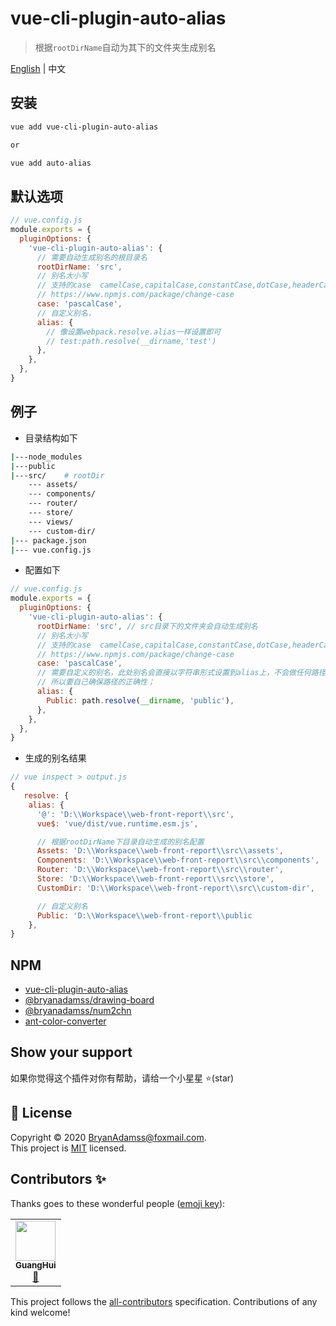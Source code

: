# vue-cli-plugin-auto-alias

> 根据`rootDirName`自动为其下的文件夹生成别名

[English](https://github.com/BryanAdamss/vue-cli-plugin-auto-alias/blob/master/README.md) | 中文

## 安装

```sh
vue add vue-cli-plugin-auto-alias

or

vue add auto-alias
```

## 默认选项

```javascript
// vue.config.js
module.exports = {
  pluginOptions: {
    'vue-cli-plugin-auto-alias': {
      // 需要自动生成别名的根目录名
      rootDirName: 'src',
      // 别名大小写
      // 支持的case  camelCase,capitalCase,constantCase,dotCase,headerCase,noCase,paramCase,pascalCase,pathCase,sentenceCase,snakeCase
      // https://www.npmjs.com/package/change-case
      case: 'pascalCase',
      // 自定义别名，
      alias: {
        // 像设置webpack.resolve.alias一样设置即可
        // test:path.resolve(__dirname,'test')
      },
    },
  },
}
```

## 例子

- 目录结构如下

```sh
|---node_modules
|---public
|---src/    # rootDir
    --- assets/
    --- components/
    --- router/
    --- store/
    --- views/
    --- custom-dir/
|--- package.json
|--- vue.config.js
```

- 配置如下

```javascript
// vue.config.js
module.exports = {
  pluginOptions: {
    'vue-cli-plugin-auto-alias': {
      rootDirName: 'src', // src目录下的文件夹会自动生成别名
      // 别名大小写
      // 支持的case  camelCase,capitalCase,constantCase,dotCase,headerCase,noCase,paramCase,pascalCase,pathCase,sentenceCase,snakeCase
      // https://www.npmjs.com/package/change-case
      case: 'pascalCase',
      // 需要自定义的别名，此处别名会直接以字符串形式设置到alias上，不会做任何路径转换；
      // 所以要自己确保路径的正确性；
      alias: {
        Public: path.resolve(__dirname, 'public'),
      },
    },
  },
}
```

- 生成的别名结果

```javascript
// vue inspect > output.js
{
   resolve: {
    alias: {
      '@': 'D:\\Workspace\\web-front-report\\src',
      vue$: 'vue/dist/vue.runtime.esm.js',

      // 根据rootDirName下目录自动生成的别名配置
      Assets: 'D:\\Workspace\\web-front-report\\src\\assets',
      Components: 'D:\\Workspace\\web-front-report\\src\\components',
      Router: 'D:\\Workspace\\web-front-report\\src\\router',
      Store: 'D:\\Workspace\\web-front-report\\src\\store',
      CustomDir: 'D:\\Workspace\\web-front-report\\src\\custom-dir',

      // 自定义别名
      Public: 'D:\\Workspace\\web-front-report\\public
    },
}
```

## NPM

- [vue-cli-plugin-auto-alias](https://www.npmjs.com/package/vue-cli-plugin-auto-alias)
- [@bryanadamss/drawing-board](https://www.npmjs.com/package/@bryanadamss/drawing-board)
- [@bryanadamss/num2chn](https://www.npmjs.com/package/@bryanadamss/num2chn)
- [ant-color-converter](https://www.npmjs.com/package/ant-color-converter)

## Show your support

如果你觉得这个插件对你有帮助，请给一个小星星 ⭐️(star)

## 📝 License

Copyright © 2020 [BryanAdamss@foxmail.com](https://github.com/BryanAdamss).<br />
This project is [MIT](https://github.com/kefranabg/readme-md-generator/blob/master/LICENSE) licensed.

## Contributors ✨

Thanks goes to these wonderful people ([emoji key](https://allcontributors.org/docs/en/emoji-key)):

<!-- ALL-CONTRIBUTORS-LIST:START - Do not remove or modify this section -->
<!-- prettier-ignore-start -->
<!-- markdownlint-disable -->
<table>
  <tr>
    <td align="center"><a href="https://bryanadamss.github.io/"><img src="https://avatars3.githubusercontent.com/u/7441504?v=4" width="64px;" alt=""/><br /><sub><b>GuangHui</b></sub></a><br /><a href="#projectManagement-BryanAdamss" title="Project Management">📆</a></td>
  </tr>
</table>

<!-- markdownlint-enable -->
<!-- prettier-ignore-end -->

<!-- ALL-CONTRIBUTORS-LIST:END -->

This project follows the [all-contributors](https://github.com/all-contributors/all-contributors) specification. Contributions of any kind welcome!

